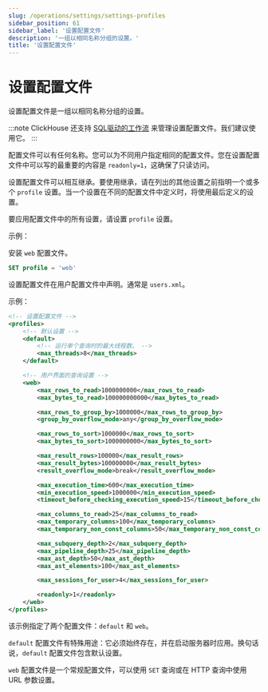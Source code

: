 ```yaml
---
slug: /operations/settings/settings-profiles
sidebar_position: 61
sidebar_label: '设置配置文件'
description: '一组以相同名称分组的设置。'
title: '设置配置文件'
---
```


# 设置配置文件

设置配置文件是一组以相同名称分组的设置。

:::note
ClickHouse 还支持 [SQL驱动的工作流](/operations/access-rights#access-control-usage) 来管理设置配置文件。我们建议使用它。
:::

配置文件可以有任何名称。您可以为不同用户指定相同的配置文件。您在设置配置文件中可以写的最重要的内容是 `readonly=1`，这确保了只读访问。

设置配置文件可以相互继承。要使用继承，请在列出的其他设置之前指明一个或多个 `profile` 设置。当一个设置在不同的配置文件中定义时，将使用最后定义的设置。

要应用配置文件中的所有设置，请设置 `profile` 设置。

示例：

安装 `web` 配置文件。

``` sql
SET profile = 'web'
```

设置配置文件在用户配置文件中声明。通常是 `users.xml`。

示例：

``` xml
<!-- 设置配置文件 -->
<profiles>
    <!-- 默认设置 -->
    <default>
        <!-- 运行单个查询时的最大线程数。 -->
        <max_threads>8</max_threads>
    </default>

    <!-- 用户界面的查询设置 -->
    <web>
        <max_rows_to_read>1000000000</max_rows_to_read>
        <max_bytes_to_read>100000000000</max_bytes_to_read>

        <max_rows_to_group_by>1000000</max_rows_to_group_by>
        <group_by_overflow_mode>any</group_by_overflow_mode>

        <max_rows_to_sort>1000000</max_rows_to_sort>
        <max_bytes_to_sort>1000000000</max_bytes_to_sort>

        <max_result_rows>100000</max_result_rows>
        <max_result_bytes>100000000</max_result_bytes>
        <result_overflow_mode>break</result_overflow_mode>

        <max_execution_time>600</max_execution_time>
        <min_execution_speed>1000000</min_execution_speed>
        <timeout_before_checking_execution_speed>15</timeout_before_checking_execution_speed>

        <max_columns_to_read>25</max_columns_to_read>
        <max_temporary_columns>100</max_temporary_columns>
        <max_temporary_non_const_columns>50</max_temporary_non_const_columns>

        <max_subquery_depth>2</max_subquery_depth>
        <max_pipeline_depth>25</max_pipeline_depth>
        <max_ast_depth>50</max_ast_depth>
        <max_ast_elements>100</max_ast_elements>

        <max_sessions_for_user>4</max_sessions_for_user>

        <readonly>1</readonly>
    </web>
</profiles>
```

该示例指定了两个配置文件：`default` 和 `web`。

`default` 配置文件有特殊用途：它必须始终存在，并在启动服务器时应用。换句话说，`default` 配置文件包含默认设置。

`web` 配置文件是一个常规配置文件，可以使用 `SET` 查询或在 HTTP 查询中使用 URL 参数设置。
